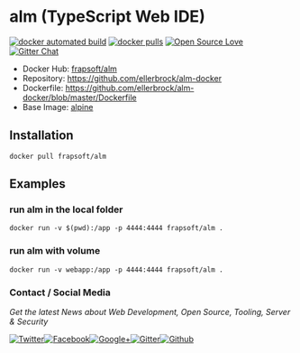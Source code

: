 # alm (TypeScript Web IDE)

[![docker automated build](https://img.shields.io/docker/automated/frapsoft/alm.svg)](https://hub.docker.com/r/frapsoft/alm/) [![docker pulls](https://img.shields.io/docker/pulls/frapsoft/alm.svg)](https://hub.docker.com/r/frapsoft/alm/) [![Open Source Love](https://badges.frapsoft.com/os/v1/open-source.svg)](https://github.com/ellerbrock/open-source-badges/) [![Gitter Chat](https://badges.gitter.im/frapsoft/frapsoft.svg)](https://gitter.im/frapsoft/frapsoft/)

- Docker Hub: [frapsoft/alm](https://hub.docker.com/r/frapsoft/alm/)
- Repository: <https://github.com/ellerbrock/alm-docker>
- Dockerfile: <https://github.com/ellerbrock/alm-docker/blob/master/Dockerfile>
- Base Image: [alpine](https://hub.docker.com/_/alpine/)

## Installation

`docker pull frapsoft/alm`

## Examples

### run alm in the local folder

`docker run -v $(pwd):/app -p 4444:4444 frapsoft/alm .`

### run alm with volume

`docker run -v webapp:/app -p 4444:4444 frapsoft/alm .`

### Contact / Social Media

_Get the latest News about Web Development, Open Source, Tooling, Server & Security_

[![Twitter](https://github.frapsoft.com/social/twitter.png)](https://twitter.com/frapsoft/)[![Facebook](https://github.frapsoft.com/social/facebook.png)](https://www.facebook.com/frapsoft/)[![Google+](https://github.frapsoft.com/social/google-plus.png)](https://plus.google.com/116540931335841862774)[![Gitter](https://github.frapsoft.com/social/gitter.png)](https://gitter.im/frapsoft/frapsoft/)[![Github](https://github.frapsoft.com/social/github.png)](https://github.com/ellerbrock/)
